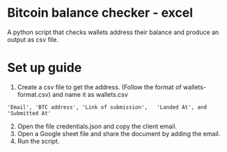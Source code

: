 # Bitcoin balance checker - excel
A python script that checks wallets address their balance and produce an output as csv file.

# Set up guide
1. Create a csv file to get the address. (Follow the format of wallets-format.csv) and name it as wallets.csv
```
'Email', 'BTC address', 'Link of submission',	'Landed At', and 'Submitted At'
```
2. Open the file credentials.json and copy the client email.
3. Open a Google sheet file and share the document by adding the email.
4. Run the script.

